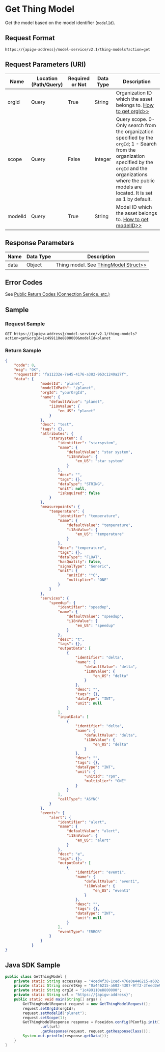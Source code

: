 # Get Thing Model



Get the model based on the model identifier (`modelId`).

## Request Format

```
https://{apigw-address}/model-service/v2.1/thing-models?action=get
```

## Request Parameters (URI)

| Name | Location (Path/Query) | Required or Not | Data Type | Description |
|-------|-------------|-----|------|----------|
| orgId   | Query            | True     | String    | Organization ID which the asset belongs to. [How to get orgId>>](/docs/api/en/2.0.9/api_faqs#how-to-get-organization-id-orgid-orgid) |
| scope   | Query            | False    | Integer   | Query scope.  0- Only search from the organization specified by the `orgId`; 1 - Search from the organization specified by the `orgId` and the organizations where the public models are located. It is set as 1 by default.|
| modelId | Query            | True     | String    | Model ID which the asset belongs to. [How to get modelID>>](/docs/api/en/2.0.9/api_faqs.html#how-to-get-model-id-modelid-modelid)|



## Response Parameters

| Name | Data Type | Description |
|-----------|-----------|----------|
|data|Object|Thing model. See [ThingModel Struct>>](/docs/api/en/2.0.9/model/searchmodel.html#thingmodel-struct-thing)|



## Error Codes

See [Public Return Codes (Connection Service, etc.)](/docs/api/en/2.0.9/overview.html#public-return-codes-connection-service-etc)



## Sample

### Request Sample

```
GET https://{apigw-address}/model-service/v2.1/thing-models?action=get&orgId=1c499110e8800000&modelId=planet
```

### Return Sample

```json
{
    "code": 0,
    "msg": "OK",
    "requestId": "fa11232e-7e45-4176-a382-963c1240a27f",
    "data": {
                "modelId": "planet",
                "modelIdPath": "/planet",
                "orgId": "yourOrgId",
                "name": {
                    "defaultValue": "planet",
                    "i18nValue": {
                        "en_US": "planet"
                    }
                },
                "desc": "test",
                "tags": {},
                "attributes": {
                    "starsystem": {
                        "identifier": "starsystem",
                        "name": {
                            "defaultValue": "star system",
                            "i18nValue": {
                                "en_US": "star system"
                            }
                        },
                        "desc": "",
                        "tags": {},
                        "dataType": "STRING",
                        "unit": null,
                        "isRequired": false
                    }
                },
                "measurepoints": {
                    "temperature": {
                        "identifier": "temperature",
                        "name": {
                            "defaultValue": "temperature",
                            "i18nValue": {
                                "en_US": "temperature"
                            }
                        },
                        "desc": "temperature",
                        "tags": {},
                        "dataType": "FLOAT",
                        "hasQuality": false,
                        "signalType": "Generic",
                        "unit": {
                            "unitId": "°C",
                            "multiplier": "ONE"
                        }
                    }
                },
                "services": {
                    "speedup": {
                        "identifier": "speedup",
                        "name": {
                            "defaultValue": "speedup",
                            "i18nValue": {
                                "en_US": "speedup"
                            }
                        },
                        "desc": "t",
                        "tags": {},
                        "outputData": [
                            {
                                "identifier": "delta",
                                "name": {
                                    "defaultValue": "delta",
                                    "i18nValue": {
                                        "en_US": "delta"
                                    }
                                },
                                "desc": "",
                                "tags": {},
                                "dataType": "INT",
                                "unit": null
                            }
                        ],
                        "inputData": [
                            {
                                "identifier": "delta",
                                "name": {
                                    "defaultValue": "delta",
                                    "i18nValue": {
                                        "en_US": "delta"
                                    }
                                },
                                "desc": "",
                                "tags": {},
                                "dataType": "INT",
                                "unit": {
                                    "unitId": "rpm",
                                    "multiplier": "ONE"
                                }
                            }
                        ],
                        "callType": "ASYNC"
                    }
                },
                "events": {
                    "alert": {
                        "identifier": "alert",
                        "name": {
                            "defaultValue": "alert",
                            "i18nValue": {
                                "en_US": "alert"
                            }
                        },
                        "desc": "e",
                        "tags": {},
                        "outputData": [
                            {
                                "identifier": "event1",
                                "name": {
                                    "defaultValue": "event1",
                                    "i18nValue": {
                                        "en_US": "event1"
                                    }
                                },
                                "desc": "",
                                "tags": {},
                                "dataType": "INT",
                                "unit": null
                            }
                        ],
                        "eventType": "ERROR"
                    }
                }
            }
}
```


## Java SDK Sample

```java
public class GetThingModel {
    private static String accessKey = "4ced4f38-1ced-476e0a446215-a602-4307";
    private static String secretKey = "0a446215-a602-4307-9ff2-3feed3e983ce";
    private static String orgId = "1c499110e8800000";
    private static String url = "https://{apigw-address}";
    public static void main(String[] args) {
        GetThingModelRequest request = new GetThingModelRequest();
        request.setOrgId(orgId);
        request.setModelId("planet");
        request.setScope(1);
        GetThingModelResponse response = Poseidon.config(PConfig.init().appKey(accessKey).appSecret(secretKey).debug())
                .url(url)
                .getResponse(request, request.getResponseClass());
        System.out.println(response.getData());
    }
}
```
